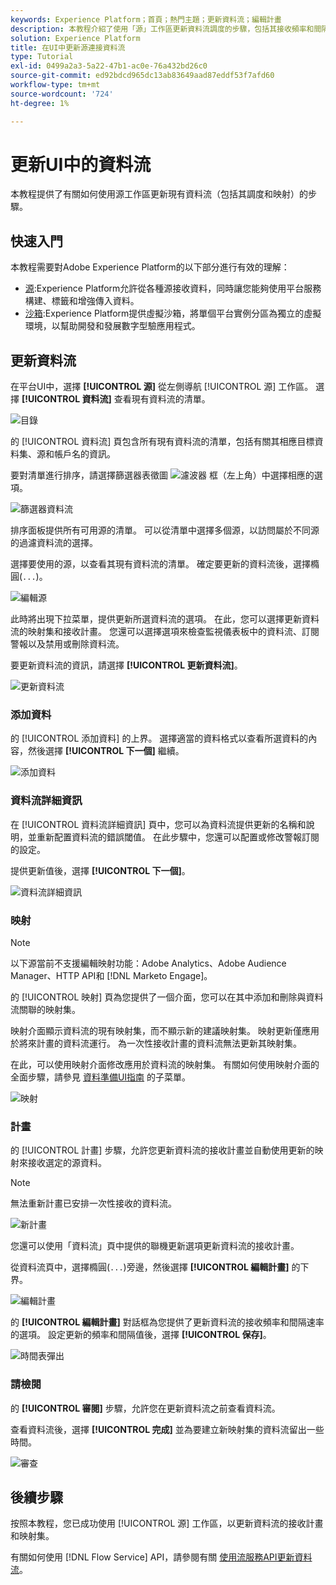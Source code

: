 ```yaml
---
keywords: Experience Platform；首頁；熱門主題；更新資料流；編輯計畫
description: 本教程介紹了使用「源」工作區更新資料流調度的步驟，包括其接收頻率和間隔速率。
solution: Experience Platform
title: 在UI中更新源連接資料流
type: Tutorial
exl-id: 0499a2a3-5a22-47b1-ac0e-76a432bd26c0
source-git-commit: ed92bdcd965dc13ab83649aad87eddf53f7afd60
workflow-type: tm+mt
source-wordcount: '724'
ht-degree: 1%

---
```


# 更新UI中的資料流

本教程提供了有關如何使用源工作區更新現有資料流（包括其調度和映射）的步驟。

## 快速入門

本教程需要對Adobe Experience Platform的以下部分進行有效的理解：

* [源](../../home.md):Experience Platform允許從各種源接收資料，同時讓您能夠使用平台服務構建、標籤和增強傳入資料。
* [沙箱](../../../sandboxes/home.md):Experience Platform提供虛擬沙箱，將單個平台實例分區為獨立的虛擬環境，以幫助開發和發展數字型驗應用程式。

## 更新資料流

在平台UI中，選擇 **[!UICONTROL 源]** 從左側導航 [!UICONTROL 源] 工作區。 選擇 **[!UICONTROL 資料流]** 查看現有資料流的清單。

![目錄](../../images/tutorials/update-dataflows/catalog.png)

的 [!UICONTROL 資料流] 頁包含所有現有資料流的清單，包括有關其相應目標資料集、源和帳戶名的資訊。

要對清單進行排序，請選擇篩選器表徵圖 ![濾波器](../../images/tutorials/update/filter.png) 框（左上角）中選擇相應的選項。

![篩選器資料流](../../images/tutorials/update-dataflows/filter-dataflows.png)

排序面板提供所有可用源的清單。 可以從清單中選擇多個源，以訪問屬於不同源的過濾資料流的選擇。

選擇要使用的源，以查看其現有資料流的清單。 確定要更新的資料流後，選擇橢圓(`...`)。

![編輯源](../../images/tutorials/update-dataflows/edit-source.png)

此時將出現下拉菜單，提供更新所選資料流的選項。 在此，您可以選擇更新資料流的映射集和接收計畫。 您還可以選擇選項來檢查監視儀表板中的資料流、訂閱警報以及禁用或刪除資料流。

要更新資料流的資訊，請選擇 **[!UICONTROL 更新資料流]**。

![更新資料流](../../images/tutorials/update-dataflows/update-dataflow.png)

### 添加資料

的 [!UICONTROL 添加資料] 的上界。 選擇適當的資料格式以查看所選資料的內容，然後選擇 **[!UICONTROL 下一個]** 繼續。

![添加資料](../../images/tutorials/update-dataflows/add-data.png)

### 資料流詳細資訊

在 [!UICONTROL 資料流詳細資訊] 頁中，您可以為資料流提供更新的名稱和說明，並重新配置資料流的錯誤閾值。 在此步驟中，您還可以配置或修改警報訂閱的設定。

提供更新值後，選擇 **[!UICONTROL 下一個]**。

![資料流詳細資訊](../../images/tutorials/update-dataflows/dataflow-detail.png)

### 映射

>[!NOTE]
>
>以下源當前不支援編輯映射功能：Adobe Analytics、Adobe Audience Manager、HTTP API和 [!DNL Marketo Engage]。

的 [!UICONTROL 映射] 頁為您提供了一個介面，您可以在其中添加和刪除與資料流關聯的映射集。

映射介面顯示資料流的現有映射集，而不顯示新的建議映射集。 映射更新僅應用於將來計畫的資料流運行。 為一次性接收計畫的資料流無法更新其映射集。

在此，可以使用映射介面修改應用於資料流的映射集。 有關如何使用映射介面的全面步驟，請參見 [資料準備UI指南](../../../data-prep/ui/mapping.md) 的子菜單。

![映射](../../images/tutorials/update-dataflows/mapping.png)

### 計畫

的 [!UICONTROL 計畫] 步驟，允許您更新資料流的接收計畫並自動使用更新的映射來接收選定的源資料。

>[!NOTE]
>
>無法重新計畫已安排一次性接收的資料流。

![新計畫](../../images/tutorials/update-dataflows/new-schedule.png)

您還可以使用「資料流」頁中提供的聯機更新選項更新資料流的接收計畫。

從資料流頁中，選擇橢圓(`...`)旁邊，然後選擇 **[!UICONTROL 編輯計畫]** 的下界。

![編輯計畫](../../images/tutorials/update-dataflows/edit-schedule.png)

的 **[!UICONTROL 編輯計畫]** 對話框為您提供了更新資料流的接收頻率和間隔速率的選項。 設定更新的頻率和間隔值後，選擇 **[!UICONTROL 保存]**。

![時間表彈出](../../images/tutorials/update-dataflows/schedule-pop-up.png)

### 請檢閱

的 **[!UICONTROL 審閱]** 步驟，允許您在更新資料流之前查看資料流。

查看資料流後，選擇 **[!UICONTROL 完成]** 並為要建立新映射集的資料流留出一些時間。

![審查](../../images/tutorials/update-dataflows/review.png)

## 後續步驟

按照本教程，您已成功使用 [!UICONTROL 源] 工作區，以更新資料流的接收計畫和映射集。

有關如何使用 [!DNL Flow Service] API，請參閱有關 [使用流服務API更新資料流](../../tutorials/api/update-dataflows.md)。
